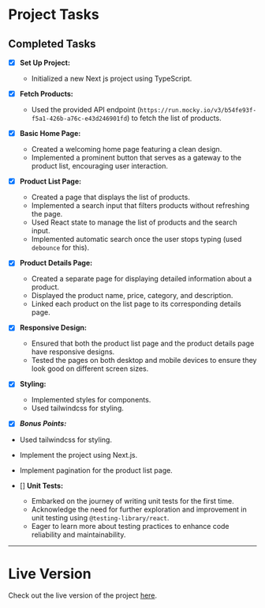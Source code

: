 # Project Tasks

## Completed Tasks

- [x] **Set Up Project:**
  - Initialized a new Next js project using TypeScript.

- [x] **Fetch Products:**
  - Used the provided API endpoint (`https://run.mocky.io/v3/b54fe93f-f5a1-426b-a76c-e43d246901fd`) to fetch the list of products.


- [x] **Basic Home Page:**
  - Created a welcoming home page featuring a clean design.
  - Implemented a prominent button that serves as a gateway to the product list, encouraging user interaction.

- [x] **Product List Page:**
  - Created a page that displays the list of products.
  - Implemented a search input that filters products without refreshing the page.
  - Used React state to manage the list of products and the search input.
  - Implemented automatic search once the user stops typing (used `debounce` for this).

- [x] **Product Details Page:**
  - Created a separate page for displaying detailed information about a product.
  - Displayed the product name, price, category, and description.
  - Linked each product on the list page to its corresponding details page.

- [x] **Responsive Design:**
  - Ensured that both the product list page and the product details page have responsive designs.
  - Tested the pages on both desktop and mobile devices to ensure they look good on different screen sizes.

- [x] **Styling:**
  - Implemented styles for components.
  - Used tailwindcss for styling.

- [x]  ***Bonus Points:***
  - Used tailwindcss for styling.
  - Implement the project using Next.js.
  - Implement pagination for the product list page.

- [] **Unit Tests:**
  - Embarked on the journey of writing unit tests for the first time.
  - Acknowledge the need for further exploration and improvement in unit testing using `@testing-library/react`.
  - Eager to learn more about testing practices to enhance code reliability and maintainability.
---

# Live Version

Check out the live version of the project [here](https://poetic-lolly-48ddd9.netlify.app/).
